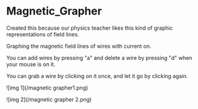 # Magnetic_Grapher

Created this because our physics teacher likes this kind of graphic representations of field lines.

Graphing the magnetic field lines of wires with current on.

You can add wires by pressing "a" and delete a wire by pressing "d" when your mouse is on it.

You can grab a wire by clicking on it once, and let it go by clicking again.

![img 1](/magnetic grapher1.png)

![img 2](/magnetic grapher 2.png)
